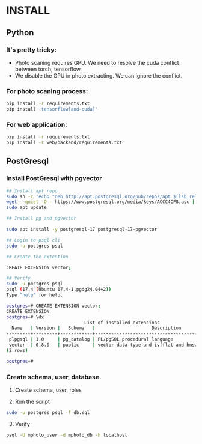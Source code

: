 # INSTALL

## Python
### It's pretty tricky:
- Photo scaning requires GPU. We need to resolve the cuda conflict between torch, tensorflow.
- We disable the GPU in photo extracting. We can ignore the conflict.

### For photo scaning process:
```bash
pip install -r requirements.txt
pip install 'tensorflow[and-cuda]'
```

### For web application:
```bash
pip install -r requirements.txt
pip install -r web/backend/requirements.txt
```

## PostGresql

### Install PostGresql with pgvector

```bash
## Install apt repo
sudo sh -c 'echo "deb http://apt.postgresql.org/pub/repos/apt $(lsb_release -cs)-pgdg main" > /etc/apt/sources.list.d/pgdg.list'
wget --quiet -O - https://www.postgresql.org/media/keys/ACCC4CF8.asc | sudo apt-key add -
sudo apt update

## Install pg and pgvector

sudo apt install -y postgresql-17 postgresql-17-pgvector

## Login to psql cli
sudo -u postgres psql

## Create the extention

CREATE EXTENSION vector;

## Verify
sudo -u postgres psql
psql (17.4 (Ubuntu 17.4-1.pgdg24.04+2))
Type "help" for help.

postgres=# CREATE EXTENSION vector;
CREATE EXTENSION
postgres=# \dx
                             List of installed extensions
  Name   | Version |   Schema   |                     Description
---------+---------+------------+------------------------------------------------------
 plpgsql | 1.0     | pg_catalog | PL/pgSQL procedural language
 vector  | 0.8.0   | public     | vector data type and ivfflat and hnsw access methods
(2 rows)

postgres=#
```

### Create schema, user, database.

1. Create schema, user, roles

2. Run the script

```bash
sudo -u postgres psql -f db.sql
```
3. Verify
```bash
psql -U mphoto_user -d mphoto_db -h localhost
```
